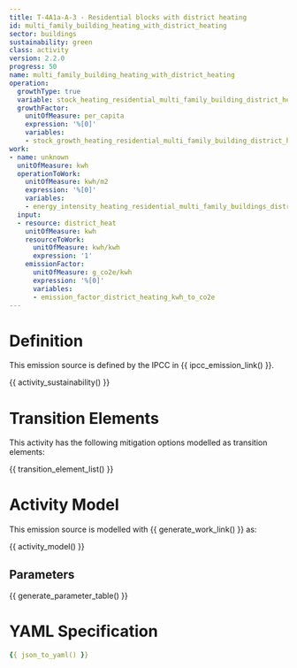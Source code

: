 ```yaml
---
title: T-4A1a-A-3 - Residential blocks with district heating
id: multi_family_building_heating_with_district_heating
sector: buildings
sustainability: green
class: activity
version: 2.2.0
progress: 50
name: multi_family_building_heating_with_district_heating
operation:
  growthType: true
  variable: stock_heating_residential_multi_family_building_district_heating
  growthFactor:
    unitOfMeasure: per_capita
    expression: '%[0]'
    variables:
    - stock_growth_heating_residential_multi_family_building_district_heating
work:
- name: unknown
  unitOfMeasure: kwh
  operationToWork:
    unitOfMeasure: kwh/m2
    expression: '%[0]'
    variables:
    - energy_intensity_heating_residential_multi_family_buildings_district_heating
  input:
  - resource: district_heat
    unitOfMeasure: kwh
    resourceToWork:
      unitOfMeasure: kwh/kwh
      expression: '1'
    emissionFactor:
      unitOfMeasure: g_co2e/kwh
      expression: '%[0]'
      variables:
      - emission_factor_district_heating_kwh_to_co2e
---
```

# Definition
This emission source is defined by the IPCC in {{ ipcc_emission_link() }}.


{{ activity_sustainability() }}

# Transition Elements

This activity has the following mitigation options modelled as transition elements:

{{ transition_element_list() }}

# Activity Model
This emission source is modelled with {{ generate_work_link() }} as:

{{ activity_model() }}


## Parameters

{{ generate_parameter_table() }}

# YAML Specification

```yaml
{{ json_to_yaml() }}
```